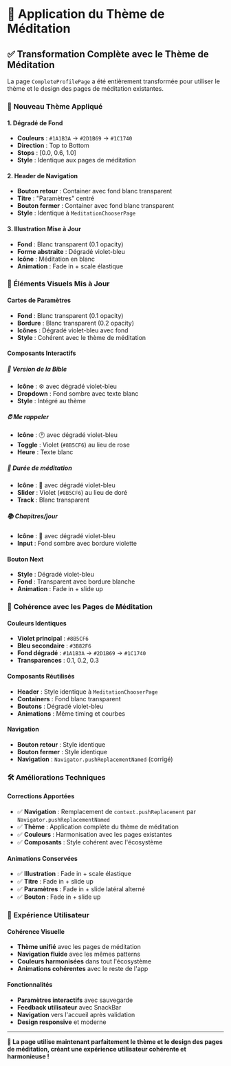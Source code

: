 # 🎨 Application du Thème de Méditation

## ✅ Transformation Complète avec le Thème de Méditation

La page `CompleteProfilePage` a été entièrement transformée pour utiliser le thème et le design des pages de méditation existantes.

### 🎯 **Nouveau Thème Appliqué**

#### **1. Dégradé de Fond**
- **Couleurs** : `#1A1B3A` → `#2D1B69` → `#1C1740`
- **Direction** : Top to Bottom
- **Stops** : [0.0, 0.6, 1.0]
- **Style** : Identique aux pages de méditation

#### **2. Header de Navigation**
- **Bouton retour** : Container avec fond blanc transparent
- **Titre** : "Paramètres" centré
- **Bouton fermer** : Container avec fond blanc transparent
- **Style** : Identique à `MeditationChooserPage`

#### **3. Illustration Mise à Jour**
- **Fond** : Blanc transparent (0.1 opacity)
- **Forme abstraite** : Dégradé violet-bleu
- **Icône** : Méditation en blanc
- **Animation** : Fade in + scale élastique

### 🎨 **Éléments Visuels Mis à Jour**

#### **Cartes de Paramètres**
- **Fond** : Blanc transparent (0.1 opacity)
- **Bordure** : Blanc transparent (0.2 opacity)
- **Icônes** : Dégradé violet-bleu avec fond
- **Style** : Cohérent avec le thème de méditation

#### **Composants Interactifs**

##### **📖 Version de la Bible**
- **Icône** : ⚙️ avec dégradé violet-bleu
- **Dropdown** : Fond sombre avec texte blanc
- **Style** : Intégré au thème

##### **⏰ Me rappeler**
- **Icône** : 🕐 avec dégradé violet-bleu
- **Toggle** : Violet (`#8B5CF6`) au lieu de rose
- **Heure** : Texte blanc

##### **🧘 Durée de méditation**
- **Icône** : 🧘 avec dégradé violet-bleu
- **Slider** : Violet (`#8B5CF6`) au lieu de doré
- **Track** : Blanc transparent

##### **📚 Chapitres/jour**
- **Icône** : 📖 avec dégradé violet-bleu
- **Input** : Fond sombre avec bordure violette

#### **Bouton Next**
- **Style** : Dégradé violet-bleu
- **Fond** : Transparent avec bordure blanche
- **Animation** : Fade in + slide up

### 🎯 **Cohérence avec les Pages de Méditation**

#### **Couleurs Identiques**
- **Violet principal** : `#8B5CF6`
- **Bleu secondaire** : `#3B82F6`
- **Fond dégradé** : `#1A1B3A` → `#2D1B69` → `#1C1740`
- **Transparences** : 0.1, 0.2, 0.3

#### **Composants Réutilisés**
- **Header** : Style identique à `MeditationChooserPage`
- **Containers** : Fond blanc transparent
- **Boutons** : Dégradé violet-bleu
- **Animations** : Même timing et courbes

#### **Navigation**
- **Bouton retour** : Style identique
- **Bouton fermer** : Style identique
- **Navigation** : `Navigator.pushReplacementNamed` (corrigé)

### 🛠️ **Améliorations Techniques**

#### **Corrections Apportées**
- ✅ **Navigation** : Remplacement de `context.pushReplacement` par `Navigator.pushReplacementNamed`
- ✅ **Thème** : Application complète du thème de méditation
- ✅ **Couleurs** : Harmonisation avec les pages existantes
- ✅ **Composants** : Style cohérent avec l'écosystème

#### **Animations Conservées**
- ✅ **Illustration** : Fade in + scale élastique
- ✅ **Titre** : Fade in + slide up
- ✅ **Paramètres** : Fade in + slide latéral alterné
- ✅ **Bouton** : Fade in + slide up

### 📱 **Expérience Utilisateur**

#### **Cohérence Visuelle**
- **Thème unifié** avec les pages de méditation
- **Navigation fluide** avec les mêmes patterns
- **Couleurs harmonisées** dans tout l'écosystème
- **Animations cohérentes** avec le reste de l'app

#### **Fonctionnalités**
- **Paramètres interactifs** avec sauvegarde
- **Feedback utilisateur** avec SnackBar
- **Navigation** vers l'accueil après validation
- **Design responsive** et moderne

---

**🎉 La page utilise maintenant parfaitement le thème et le design des pages de méditation, créant une expérience utilisateur cohérente et harmonieuse !**
